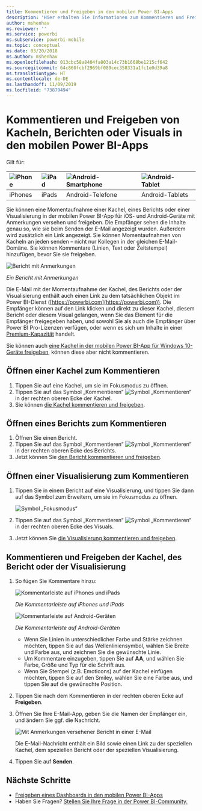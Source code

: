 ```yaml
---
title: Kommentieren und Freigeben in den mobilen Power BI-Apps
description: 'Hier erhalten Sie Informationen zum Kommentieren und Freigeben von Kacheln, Berichten und Visualisierungen in der mobilen Microsoft Power BI-App für iOS und Android. '
author: mshenhav
ms.reviewer: ''
ms.service: powerbi
ms.subservice: powerbi-mobile
ms.topic: conceptual
ms.date: 03/20/2018
ms.author: mshenhav
ms.openlocfilehash: 013cbc58a8404fa803a14c73b1668be1215cf642
ms.sourcegitcommit: 64c860fcbf2969bf089cec358331a1fc1e0d39a8
ms.translationtype: HT
ms.contentlocale: de-DE
ms.lasthandoff: 11/09/2019
ms.locfileid: "73879494"
---
```

# <a name="annotate-and-share-a-tile-report-or-visual-in-power-bi-mobile-apps"></a>Kommentieren und Freigeben von Kacheln, Berichten oder Visuals in den mobilen Power BI-Apps
Gilt für:

| ![iPhone](./media/mobile-annotate-and-share-a-tile-from-the-mobile-apps/iphone-logo-50-px.png) | ![iPad](./media/mobile-annotate-and-share-a-tile-from-the-mobile-apps/ipad-logo-50-px.png) | ![Android-Smartphone](./media/mobile-annotate-and-share-a-tile-from-the-mobile-apps/android-phone-logo-50-px.png) | ![Android-Tablet](./media/mobile-annotate-and-share-a-tile-from-the-mobile-apps/android-tablet-logo-50-px.png) |
|:--- |:--- |:--- |:--- |
| iPhones |iPads |Android-Telefone |Android-Tablets |

Sie können eine Momentaufnahme einer Kachel, eines Berichts oder einer Visualisierung in der mobilen Power BI-App für iOS- und Android-Geräte mit Anmerkungen versehen und freigeben. Die Empfänger sehen die Inhalte genau so, wie sie beim Senden der E-Mail angezeigt wurden. Außerdem wird zusätzlich ein Link angezeigt. Sie können Momentaufnahmen von Kacheln an jeden senden – nicht nur Kollegen in der gleichen E-Mail-Domäne. Sie können Kommentare (Linien, Text oder Zeitstempel) hinzufügen, bevor Sie sie freigeben.

![Bericht mit Anmerkungen](./media/mobile-annotate-and-share-a-tile-from-the-mobile-apps/power-bi-iphone-annotate.png)

*Ein Bericht mit Anmerkungen*

Die E-Mail mit der Momentaufnahme der Kachel, des Berichts oder der Visualisierung enthält auch einen Link zu dem tatsächlichen Objekt im Power BI-Dienst ([https://powerbi.com](https://powerbi.com)). Die Empfänger können auf den Link klicken und direkt zu dieser Kachel, diesem Bericht oder diesem Visual gelangen, wenn Sie das Element für die Empfänger freigegeben haben, und sowohl Sie als auch die Empfänger über Power BI Pro-Lizenzen verfügen, oder wenn es sich um Inhalte in einer [Premium-Kapazität](../../service-premium-what-is.md) handelt. 

Sie können auch [eine Kachel in der mobilen Power BI-App für Windows 10-Geräte freigeben](mobile-windows-10-phone-app-get-started.md), können diese aber nicht kommentieren.

## <a name="open-a-tile-for-annotating"></a>Öffnen einer Kachel zum Kommentieren
1. Tippen Sie auf eine Kachel, um sie im Fokusmodus zu öffnen.
2. Tippen Sie auf das Symbol „Kommentieren“ ![Symbol „Kommentieren“](./././media/mobile-annotate-and-share-a-tile-from-the-mobile-apps/power-bi-ios-annotate-icon.png) in der rechten oberen Ecke der Kachel.
3. Sie können [die Kachel kommentieren und freigeben](mobile-annotate-and-share-a-tile-from-the-mobile-apps.md#annotate-and-share-the-tile-report-or-visual).

## <a name="open-a-report-for-annotating"></a>Öffnen eines Berichts zum Kommentieren
1. Öffnen Sie einen Bericht. 
2. Tippen Sie auf das Symbol „Kommentieren“ ![Symbol „Kommentieren“](./././media/mobile-annotate-and-share-a-tile-from-the-mobile-apps/power-bi-ios-annotate-icon.png) in der rechten oberen Ecke des Berichts.
3. Jetzt können Sie [den Bericht kommentieren und freigeben](mobile-annotate-and-share-a-tile-from-the-mobile-apps.md#annotate-and-share-the-tile-report-or-visual).

## <a name="open-a-visual-for-annotating"></a>Öffnen einer Visualisierung zum Kommentieren
1. Tippen Sie in einem Bericht auf eine Visualisierung, und tippen Sie dann auf das Symbol zum Erweitern, um sie im Fokusmodus zu öffnen. 
   
    ![Symbol „Fokusmodus“](./media/mobile-annotate-and-share-a-tile-from-the-mobile-apps/power-bi-ios-visual-focus-mode.png)
2. Tippen Sie auf das Symbol „Kommentieren“ ![Symbol „Kommentieren“](./././media/mobile-annotate-and-share-a-tile-from-the-mobile-apps/power-bi-ios-annotate-icon.png) in der rechten oberen Ecke des Visuals.
3. Jetzt können Sie [die Visualisierung kommentieren und freigeben](mobile-annotate-and-share-a-tile-from-the-mobile-apps.md#annotate-and-share-the-tile-report-or-visual).

## <a name="annotate-and-share-the-tile-report-or-visual"></a>Kommentieren und Freigeben der Kachel, des Bericht oder der Visualisierung
1. So fügen Sie Kommentare hinzu:  
   
   ![Kommentarleiste auf iPhones und iPads](./media/mobile-annotate-and-share-a-tile-from-the-mobile-apps/power-bi-ios-annotation-menu.png)
   
   *Die Kommentarleiste auf iPhones und iPads*
   
   ![Kommentarleiste auf Android-Geräten](./media/mobile-annotate-and-share-a-tile-from-the-mobile-apps/power-bi-android-annotate-bar.png)
   
   *Die Kommentarleiste auf Android-Geräten*
   
   * Wenn Sie Linien in unterschiedlicher Farbe und Stärke zeichnen möchten, tippen Sie auf das Wellenliniensymbol, wählen Sie Breite und Farbe aus, und zeichnen Sie die gewünschte Linie.  
   * Um Kommentare einzugeben, tippen Sie auf **AA**, und wählen Sie Farbe, Größe und Typ für die Schrift aus.  
   * Wenn Sie Stempel (z.B. Emoticons) auf der Kachel einfügen möchten, tippen Sie auf den Smiley, wählen Sie eine Farbe aus, und tippen Sie auf die gewünschte Position.   
2. Tippen Sie nach dem Kommentieren in der rechten oberen Ecke auf **Freigeben**.
3. Öffnen Sie Ihre E-Mail-App, geben Sie die Namen der Empfänger ein, und ändern Sie ggf. die Nachricht.  
   
   ![Mit Anmerkungen versehener Bericht in einer E-Mail](./media/mobile-annotate-and-share-a-tile-from-the-mobile-apps/power-bi-iphone-annotate-send.png)
   
   Die E-Mail-Nachricht enthält ein Bild sowie einen Link zu der speziellen Kachel, dem speziellen Bericht oder der speziellen Visualisierung. 
4. Tippen Sie auf **Senden**.

## <a name="next-steps"></a>Nächste Schritte
* [Freigeben eines Dashboards in den mobilen Power BI-Apps](mobile-share-dashboard-from-the-mobile-apps.md)
* Haben Sie Fragen? [Stellen Sie Ihre Frage in der Power BI-Community.](https://community.powerbi.com/)

